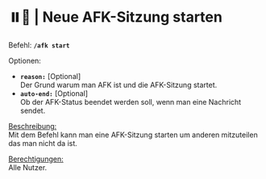 # ⏸️📅 | Neue AFK-Sitzung starten

Befehl: **`/afk start`**

Optionen:
- **`reason:`** [Optional]  
  Der Grund warum man AFK ist und die AFK-Sitzung startet.
- **`auto-end:`** [Optional]  
  Ob der AFK-Status beendet werden soll, wenn man eine Nachricht sendet.

<u>Beschreibung:</u>  
Mit dem Befehl kann man eine AFK-Sitzung starten um anderen mitzuteilen das man nicht da ist.

<u>Berechtigungen:</u>  
Alle Nutzer.